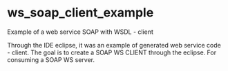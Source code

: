 # ws_soap_client_example
Example of a web service SOAP with WSDL - client

Through the IDE eclipse, it was an example of generated web service code - client. The goal is to create a SOAP WS CLIENT through the eclipse. For consuming a SOAP WS server.
